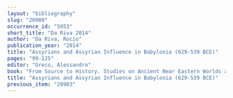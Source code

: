```yaml
---
layout: "bibliography"
slug: "20980"
occurrence_id: "5053"
short_title: "Da Riva 2014"
author: "Da Riva, Rocío"
publication_year: "2014"
title: "Assyrians and Assyrian Influence in Babylonia (629-539 BCE)"
pages: "99-125"
editor: "Greco, Alessandro"
book: "From Source to History. Studies on Ancient Near Eastern Worlds and Beyond. Dedicated to Giovanni Battista Lanfranchi on the Occasion of His 65th Birthday on June 23, 2014, Alter Orient und Altes Testament 412 (Münster)"
title: "Assyrians and Assyrian Influence in Babylonia (629-539 BCE)"
previous_item: "20983"
---
```

